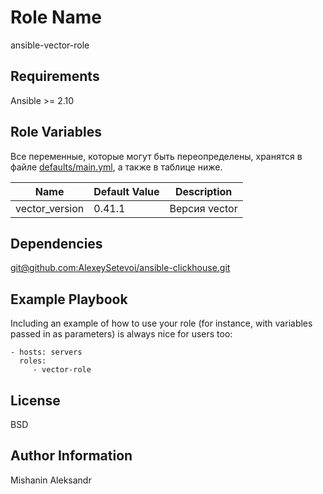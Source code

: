 Role Name
=========

ansible-vector-role

Requirements
------------

Ansible >= 2.10

Role Variables
--------------

Все переменные, которые могут быть переопределены, хранятся в файле [defaults/main.yml](defaults/main.yml), а также в таблице ниже.

| Name           | Default Value | Description                        |
| -------------- | ------------- | -----------------------------------|
| vector_version | 0.41.1 | Версия vector |

Dependencies
------------

[git@github.com:AlexeySetevoi/ansible-clickhouse.git](git@github.com:AlexeySetevoi/ansible-clickhouse.git)

Example Playbook
----------------

Including an example of how to use your role (for instance, with variables passed in as parameters) is always nice for users too:

    - hosts: servers
      roles:
         - vector-role

License
-------

BSD

Author Information
------------------

Mishanin Aleksandr
